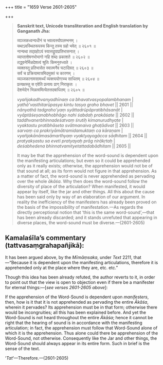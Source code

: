 +++
title = "1659 Verse 2601-2605"

+++
> **Sanskrit text, Unicode transliteration and English translation by Ganganath Jha:** 
>
> व्यञ्जकध्वन्यधीनं च भवत्वस्योपलम्भनम् ।  
> यथाऽवस्थितरूपस्य किन्तु तस्य ग्रहो भवेत् ॥ २६०१ ॥  
> नान्यथा तद्ग्रहोऽयं स्यात्तद्रूपाप्रतिभासनात् ।  
> व्याप्ताशेषनभोभागो नहि शब्दः प्रकाशते ॥ २६०२ ॥  
> तद्ध्वनेर्भिन्नदेशत्वं श्रुतिः किमनुरुध्यते ।  
> व्यक्तस्तु प्रतिभासेत स्वात्मनैव घटादिवत् ॥ २६०३ ॥  
> सर्वं च प्रक्रियामात्रमिदमुक्तं च कारणम् ।  
> व्यञ्जकानामसामर्थ्यं व्यक्त्ययोगाच्च साधितम् ॥ २६०४ ॥  
> प्रत्यक्षस्तु स एवेति प्रत्ययः प्राग् निराकृतः ।  
> देशभेदेन भिन्नत्वमित्येतत्तदबाधितम् ॥ २६०५ ॥ 
>
> *vyañjakadhvanyadhīnaṃ ca bhavatvasyopalambhanam* \|  
> *yathā'vasthitarūpasya kintu tasya graho bhavet* \|\| 2601 \|\|  
> *nānyathā tadgraho'yaṃ syāttadrūpāpratibhāsanāt* \|  
> *vyāptāśeṣanabhobhāgo nahi śabdaḥ prakāśate* \|\| 2602 \|\|  
> *taddhvanerbhinnadeśatvaṃ śrutiḥ kimanurudhyate* \|  
> *vyaktastu pratibhāseta svātmanaiva ghaṭādivat* \|\| 2603 \|\|  
> *sarvaṃ ca prakriyāmātramidamuktaṃ ca kāraṇam* \|  
> *vyañjakānāmasāmarthyaṃ vyaktyayogācca sādhitam* \|\| 2604 \|\|  
> *pratyakṣastu sa eveti pratyayaḥ prāg nirākṛtaḥ* \|  
> *deśabhedena bhinnatvamityetattadabādhitam* \|\| 2605 \|\| 
>
> It may be that the apprehension of the word-sound is dependent upon the manifesting articulations; but even so it could be apprehended only as it really exists; otherwise, the apprehension would not be of that sound at all; as its form would not figure in that apprehension. As a matter of fact, the word-sound is never apprehended as pervading over the whole *ākāśa*. Why then does the word-sound follow the diversity of place of the articulation? When manifested, it would appear by itself, like the jar and other things. All this about the cause has been said only by way of an elaboration of our argument. In reality the inefficiency of the manifesters has already been proved on the basis of the impossibility of manifestation.—As regards the directly perceptional notion that ‘this is the same word-sound’,—that has been already discarded; and it stands unrefuted that appearing in diverse places, the word-sound must be diverse.—(2601-2605)



## Kamalaśīla’s commentary (tattvasaṃgrahapañjikā):

It has been argued above, by the *Mīmāṃsaka*, under *Text* 2211, that—“Because it is dependent upon the manifesting articulations, therefore it is apprehended only at the place where they are, etc. etc.”

Though this idea has been already refuted, the author reverts to it, in order to point out that the view is open to objection even if there be a manifester for eternal things:—[*see verses 2601-2605 above*]:

If the apprehension of the Word-Sound is dependent upon *manifesters*, then, how is it that it is not apprehended as pervading the entire *Ākāśa*, wherein it pervades? Its apprehension must be in that form; otherwise there would be incongruities; all this has been explained before. And yet the Word-Sound is not heard throughout the entire *Ākāśa*; hence it cannot be right that the hearing of sound is in accordance with the manifesting articulation; in fact, the apprehension must follow that Word-Sound alone of which it is the apprehension. Thus alone could there be apprehension of the Word-Sound, not otherwise. Consequently like the Jar and other things, the Word-Sound should always appear in its entire form. Such in brief is the sense of the text.

‘*Tat*’—Therefore.—(2601-2605)


